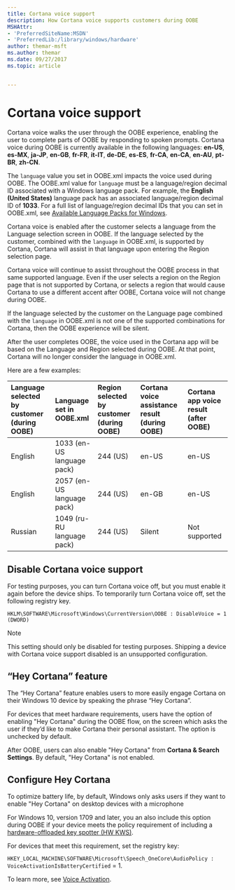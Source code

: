 ```yaml
---
title: Cortana voice support
description: How Cortana voice supports customers during OOBE
MSHAttr:
- 'PreferredSiteName:MSDN'
- 'PreferredLib:/library/windows/hardware'
author: themar-msft
ms.author: themar
ms.date: 09/27/2017
ms.topic: article


---
```

# Cortana voice support

Cortana voice walks the user through the OOBE experience, enabling the user to complete parts of OOBE by responding to spoken prompts. Cortana voice during OOBE is currently available in the following languages: **en-US**, **es-MX**, **ja-JP**, **en-GB**, **fr-FR**, **it-IT**, **de-DE**, **es-ES**, **fr-CA**, **en-CA**, **en-AU**, **pt-BR**, **zh-CN**.

The `language` value you set in OOBE.xml impacts the voice used during OOBE. The OOBE.xml value for `language` must be a language/region decimal ID associated with a Windows language pack. For example, the **English (United States)** language pack has an associated language/region decimal ID of **1033**. For a full list of language/region decimal IDs that you can set in OOBE.xml, see [Available Language Packs for Windows](https://docs.microsoft.com/en-us/windows-hardware/manufacture/desktop/available-language-packs-for-windows).

Cortana voice is enabled after the customer selects a language from the Language selection screen in OOBE. If the language selected by the customer, combined with the `language` in OOBE.xml, is supported by Cortana, Cortana will assist in that language upon entering the Region selection page.

Cortana voice will continue to assist throughout the OOBE process in that same supported language. Even if the user selects a region on the Region page that is not supported by Cortana, or selects a region that would cause Cortana to use a different accent after OOBE, Cortana voice will not change during OOBE.

If the language selected by the customer on the Language page combined with the `language` in OOBE.xml is not one of the supported combinations for Cortana, then the OOBE experience will be silent.

After the user completes OOBE, the voice used in the Cortana app will be based on the Language and Region selected during OOBE. At that point, Cortana will no longer consider the language in OOBE.xml.

Here are a few examples:

| Language selected by customer (during OOBE) | Language set in OOBE.xml | Region selected by customer (during OOBE) | Cortana voice assistance result (during OOBE) | Cortana app voice result (after OOBE) |
|:------------------|:------------------|:------------------|:------------------|:------------------|
| English           | 1033 (en-US language pack)  | 244 (US)  | en-US     | en-US         |
| English           | 2057 (en-US language pack)  | 244 (US) | en-GB     | en-US         |
| Russian           | 1049 (ru-RU language pack)  | 244 (US) | Silent    | Not supported |

## Disable Cortana voice support

For testing purposes, you can turn Cortana voice off, but you must enable it again before the device ships. To temporarily turn Cortana voice off, set the following registry key.

`HKLM\SOFTWARE\Microsoft\Windows\CurrentVersion\OOBE : DisableVoice = 1 (DWORD)`

> [!Note]
> This setting should only be disabled for testing purposes. Shipping a device with Cortana voice support disabled is an unsupported configuration.

## “Hey Cortana” feature

The “Hey Cortana” feature enables users to more easily engage Cortana on their Windows 10 device by speaking the phrase “Hey Cortana”. 

For devices that meet hardware requirements, users have the option of enabling "Hey Cortana" during the OOBE flow, on the screen which asks the user if they’d like to make Cortana their personal assistant. The option is unchecked by default.

 After OOBE, users can also enable "Hey Cortana" from **Cortana & Search Settings**. By default, "Hey Cortana" is not enabled.

## Configure Hey Cortana 

To optimize battery life, by default, Windows only asks users if they want to enable "Hey Cortana" on desktop devices with a microphone

For Windows 10, version 1709 and later, you an also include this option during OOBE if your device meets the policy requirement of including a [hardware-offloaded key spotter (HW KWS)](https://docs.microsoft.com/windows-hardware/drivers/audio/voice-activation).

For devices that meet this requirement, set the registry key: 

`HKEY_LOCAL_MACHINE\SOFTWARE\Microsoft\Speech_OneCore\AudioPolicy : VoiceActivationIsBatteryCertified` = 1.

To learn more, see [Voice Activation](https://docs.microsoft.com/windows-hardware/drivers/audio/voice-activation).
